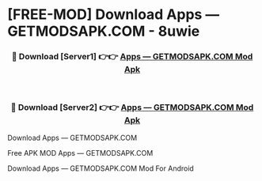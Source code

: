 # [FREE-MOD] Download Apps — GETMODSAPK.COM - 8uwie


<div align="center">
<h3>🔴 Download [Server1] 👉👉 <a href="https://apk-comot.site?title=Apps_—_GETMODSAPK.COM">Apps — GETMODSAPK.COM Mod Apk</a></h3><br>

<h3>🔴 Download [Server2] 👉👉 <a href="https://apk-comot.site?title=Apps_—_GETMODSAPK.COM">Apps — GETMODSAPK.COM Mod Apk</a></h3>
</div>



Download Apps — GETMODSAPK.COM 

Free APK MOD Apps — GETMODSAPK.COM 

Download Apps — GETMODSAPK.COM Mod For Android
